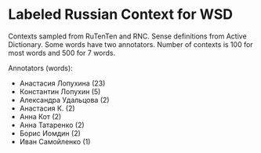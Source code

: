 Labeled Russian Context for WSD
===============================

Contexts sampled from RuTenTen and RNC. Sense definitions from Active Dictionary.
Some words have two annotators. Number of contexts is 100 for most words
and 500 for 7 words.

Annotators (words):

- Анастасия Лопухина (23)
- Константин Лопухин (5)
- Александра Удальцова (2)
- Анастасия К. (2)
- Анна Кот (2)
- Анна Татаренко (2)
- Борис Иомдин (2)
- Иван Самойленко (1)
